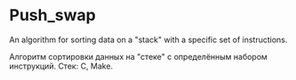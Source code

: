 # Push_swap
An algorithm for sorting data on a "stack" with a specific set of instructions.

Алгоритм сортировки данных на "стеке" с определённым набором инструкций. Стек: C, Make.
